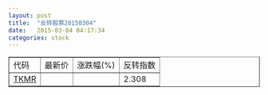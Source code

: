 ```yaml
---
layout: post
title:  "反转股票20150304"
date:   2015-03-04 04:17:34
categories: stock
---
```


<script type="text/javascript">
var stockList = []
stockList.push('gb_tkmr');
</script>

<table border="1">
 <tr>
 <td>代码</td>
  <td>最新价</td>
  <td>涨跌幅(%)</td>
 <td>反转指数</td>
</tr>
  <tr id="tkmr"><td><a href="http://stock.finance.sina.com.cn/usstock/quotes/TKMR.html" target="_blank">TKMR</a></td><td></td><td></td><td>2.308</td></tr>
</table>
